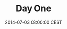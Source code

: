 ---
layout: post
title:  Day One
date:   2014-07-03 08:00:00 CEST
timezone: CEST
locations: ["St Jean Pied de Port, France",
            "Roncesvalles, Spain"]
---